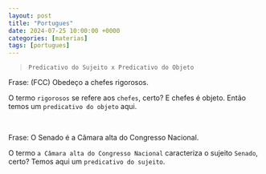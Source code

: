 ```yaml
---
layout: post
title: "Portugues"
date: 2024-07-25 10:00:00 +0000
categories: [materias]
tags: [portugues]
---
```


> `Predicativo do Sujeito x Predicativo do Objeto`

Frase: (FCC) Obedeço a chefes rigorosos.

O termo `rigorosos` se refere aos `chefes`, certo? E chefes é objeto. Então temos um `predicativo do objeto` aqui.


<br>

Frase: O Senado é a Câmara alta do Congresso Nacional.

O termo `a Câmara alta do Congresso Nacional` caracteriza o sujeito `Senado`, certo? Temos aqui um `predicativo do sujeito`.